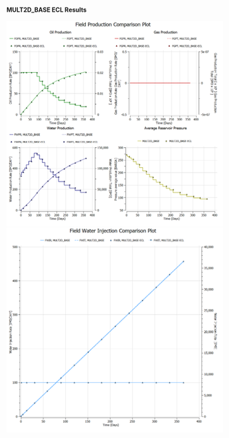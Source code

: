 #### MULT2D_BASE ECL Results

![](ECL/MULT2D_BASE-Field_Production_Comparison_Plot.png)
![](ECL/MULT2D_BASE-Field_Water_Injection_Comparison_Plot.png)
